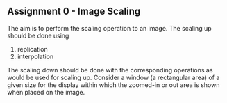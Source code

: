 ## Assignment 0 - Image Scaling

The aim is to perform the scaling operation to an image. The scaling up should be done using 
1. replication
2. interpolation

The scaling down should be done with the corresponding operations as would be used for scaling up. Consider a window (a rectangular area) of a given size for the display within which the zoomed-in or out area is shown when placed on the image.